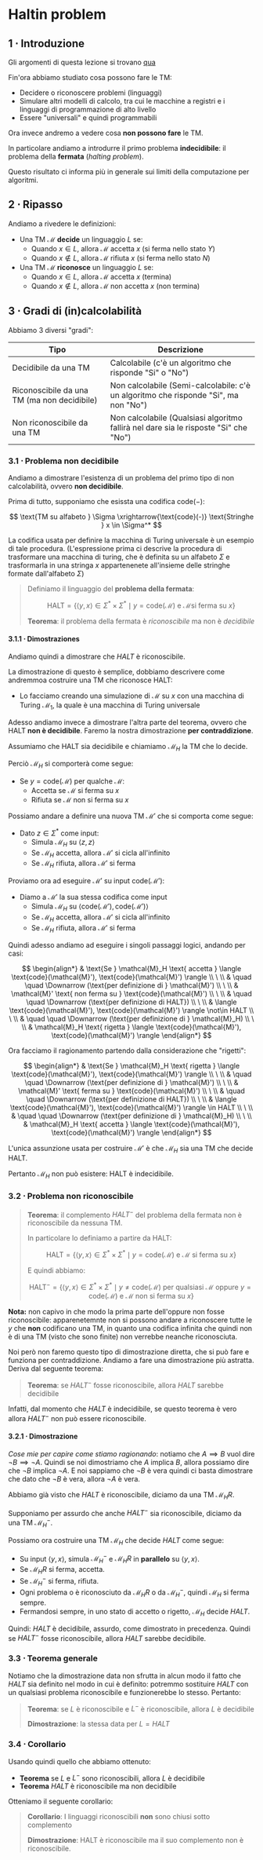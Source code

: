 # Haltin problem

## 1 ⋅ Introduzione

Gli argomenti di questa lezione si trovano [qua](https://virtuale.unibo.it/pluginfile.php/1762952/mod_resource/content/2/lezione6.pdf)

Fin'ora abbiamo studiato cosa possono fare le TM:
- Decidere o riconoscere problemi (linguaggi)
- Simulare altri modelli di calcolo, tra cui le macchine a registri e i linguaggi di programmazione di alto livello
- Essere "universali" e quindi programmabili

Ora invece andremo a vedere cosa **non possono fare** le TM.

In particolare andiamo a introdurre il primo problema **indecidibile**: il problema della **fermata** (*halting problem*).

Questo risultato ci informa più in generale sui limiti della computazione per algoritmi.

## 2 ⋅ Ripasso

Andiamo a rivedere le definizioni:
- Una TM $\mathcal{M}$ **decide** un linguaggio $L$ se:
  - Quando $x\in L$, allora $\mathcal{M}$ accetta $x$ (si ferma nello stato $Y$)
  - Quando $x\not\in L$, allora $\mathcal{M}$ rifiuta $x$ (si ferma nello stato $N$)
- Una TM $\mathcal{M}$ **riconosce** un linguaggio $L$ se:
  - Quando $x\in L$, allora $\mathcal{M}$ accetta $x$ (termina)
  - Quando $x\not\in L$, allora $\mathcal{M}$ non accetta $x$ (non termina)

## 3 ⋅ Gradi di (in)calcolabilità

Abbiamo 3 diversi "gradi":

| Tipo | Descrizione |
|-----------------------|---------------------------------------------------------|
| Decidibile da una TM | Calcolabile (c'è un algoritmo che risponde "Si" o "No") |
| Riconoscibile da una TM (ma non decidibile) | Non calcolabile (Semi-calcolabile: c'è un algoritmo che risponde "Si", ma non "No") |
| Non riconoscibile da una TM | Non calcolabile (Qualsiasi algoritmo fallirà nel dare sia le risposte "Si" che "No") |

### 3.1 ⋅ Problema non decidibile

Andiamo a dimostrare l'esistenza di un problema del primo tipo di non calcolabilità, ovvero **non decidibile**.

Prima di tutto, supponiamo che esissta una codifica $\text{code}(-)$:

$$
\text{TM su alfabeto } \Sigma \xrightarrow{\text{code}(-)} \text{Stringhe } x \in \Sigma^*
$$

La codifica usata per definire la macchina di Turing universale è un esempio di tale procedura. (L'espressione prima ci descrive la procedura di trasformare una macchina di turing, che è definita su un alfabeto $\Sigma$ e trasformarla in una stringa $x$ appartenenete all'insieme delle stringhe formate dall'alfabeto $\Sigma$)

> Definiamo il linguaggio del **problema della fermata**:
>
> $$
> \text{HALT} = \{ \langle y, x \rangle \in \Sigma^* \times \Sigma^* \mid y = \text{code}(\mathcal{M}) \text{ e } \mathcal{M} \text{si ferma su } x \}
> $$
>
> **Teorema**: il problema della fermata è *riconoscibile* ma non è *decidibile*

#### 3.1.1 ⋅ Dimostraziones

Andiamo quindi a dimostrare che $HALT$ è riconoscibile.

La dimostrazione di questo è semplice, dobbiamo descrivere come andremmoa costruire una TM che riconosce HALT:
- Lo facciamo creando una simulazione di $\mathcal{M}$ su $x$ con una macchina di Turing $\mathcal{M}_1$, la quale è una macchina di Turing universale

Adesso andiamo invece a dimostrare l'altra parte del teorema, ovvero che HALT **non è decidibile**. Faremo la nostra dimostrazione **per contraddizione**.

Assumiamo che HALT sia decidibile e chiamiamo $\mathcal{M}_H$ la TM che lo decide.

Perciò $\mathcal{M}_H$ si comporterà come segue:
- Se $y = \text{code}(\mathcal{M})$ per qualche $\mathcal{M}$:
  - Accetta se $\mathcal{M}$ si ferma su $x$
  - Rifiuta se $\mathcal{M}$ non si ferma su $x$

Possiamo andare a definire una nuova TM $\mathcal{M}'$ che si comporta come segue:
- Dato $z \in \Sigma^*$ come input:
  - Simula $\mathcal{M}_H$ su $\langle z, z \rangle$
  - Se $\mathcal{M}_H$ accetta, allora $\mathcal{M}'$ si cicla all'infinito
  - Se $\mathcal{M}_H$ rifiuta, allora $\mathcal{M}'$ si ferma

Proviamo ora ad eseguire $\mathcal{M}'$ su input $\text{code}(\mathcal{M}')$:
- Diamo a $\mathcal{M}'$ la sua stessa codifica come input
  - Simula $\mathcal{M}_H$ su $\langle \text{code}(\mathcal{M}'), \text{code}(\mathcal{M}') \rangle$
  - Se $\mathcal{M}_H$ accetta, allora $\mathcal{M}'$ si cicla all'infinito
  - Se $\mathcal{M}_H$ rifiuta, allora $\mathcal{M}'$ si ferma

Quindi adesso andiamo ad eseguire i singoli passaggi logici, andando per casi:

$$
\begin{align*}
& \text{Se } \mathcal{M}_H \text{ accetta } \langle \text{code}(\mathcal{M}'), \text{code}(\mathcal{M}') \rangle
\\ \ \\
& \quad \quad \Downarrow (\text{per definizione di } \mathcal{M}')
\\ \ \\
& \mathcal{M}' \text{ non ferma su } \text{code}(\mathcal{M}')
\\ \ \\
& \quad \quad  \Downarrow (\text{per definizione di HALT})
\\ \ \\
& \langle \text{code}(\mathcal{M}'), \text{code}(\mathcal{M}') \rangle \not\in HALT
\\ \ \\
& \quad \quad  \Downarrow (\text{per definizione di } \mathcal{M}_H)
\\ \ \\
& \mathcal{M}_H \text{ rigetta } \langle \text{code}(\mathcal{M}'), \text{code}(\mathcal{M}') \rangle
\end{align*}
$$

Ora facciamo il ragionamento partendo dalla considerazione che "rigetti":

$$
\begin{align*}
& \text{Se } \mathcal{M}_H \text{ rigetta } \langle \text{code}(\mathcal{M}'), \text{code}(\mathcal{M}') \rangle
\\ \ \\
& \quad \quad \Downarrow (\text{per definizione di } \mathcal{M}')
\\ \ \\
& \mathcal{M}' \text{ ferma su } \text{code}(\mathcal{M}')
\\ \ \\
& \quad \quad  \Downarrow (\text{per definizione di HALT})
\\ \ \\
& \langle \text{code}(\mathcal{M}'), \text{code}(\mathcal{M}') \rangle \in HALT
\\ \ \\
& \quad \quad  \Downarrow (\text{per definizione di } \mathcal{M}_H)
\\ \ \\
& \mathcal{M}_H \text{ accetta } \langle \text{code}(\mathcal{M}'), \text{code}(\mathcal{M}') \rangle
\end{align*}
$$

L'unica assunzione usata per costruire $\mathcal{M}'$ è che $\mathcal{M}_H$ sia una TM che decide HALT.

Pertanto $\mathcal{M}_H$ non può esistere: HALT è indecidibile.

### 3.2 ⋅ Problema non riconoscibile

> **Teorema**: il complemento $HALT^-$ del problema della fermata non è riconoscibile da nessuna TM.
>
> In particolare lo definiamo a partire da HALT:
>
> $$
> \text{HALT} = \{ \langle y, x \rangle \in \Sigma^* \times \Sigma^* \mid y = \text{code}(\mathcal{M}) \text{ e } \mathcal{M} \text{ si ferma su } x \}
> $$
>
> E quindi abbiamo:
>
> $$
> \text{HALT}^- = \{ \langle y, x \rangle \in \Sigma^* \times \Sigma^* \mid y \neq \text{code}(\mathcal{M}) \text{ per qualsiasi } \mathcal{M} \text{ oppure } y = \text{code}(\mathcal{M}) \text{ e } \mathcal{M} \text{ non si ferma su } x \}
> $$

**Nota:** non capivo in che modo la prima parte dell'oppure non fosse riconoscibile: apparenetemnte non si possono andare a riconoscere tutte le $y$ che **non** codificano una TM, in quanto una codifica infinita che quindi non è di una TM (visto che sono finite) non verrebbe neanche riconosciuta.

Noi però non faremo questo tipo di dimostrazione diretta, che si può fare e funziona per contraddizione. Andiamo a fare una dimostrazione più astratta. Deriva dal seguente teorema:

> **Teorema**: se $HALT^-$ fosse riconoscibile, allora $HALT$ sarebbe decidibile

Infatti, dal momento che $HALT$ è indecidibile, se questo teorema è vero allora $HALT^-$ non può essere riconoscibile.

#### 3.2.1 ⋅ Dimostrazione

*Cose mie per capire come stiamo ragionando*: notiamo che $A \implies B$ vuol dire $\neg B \implies \neg A$. Quindi se noi dimostriamo che $A$ implica $B$, allora possiamo dire che $\neg B$ implica $\neg A$. E noi sappiamo che $\neg B$ è vera quindi ci basta dimostrare che dato che $\neg B$ è vera, allora $\neg A$ è vera.

Abbiamo già visto che $HALT$ è riconoscibile, diciamo da una TM $\mathcal{M}_HR$.

Supponiamo per assurdo che anche $HALT^-$ sia riconoscibile, diciamo da una TM $\mathcal{M}_H^-$.

Possiamo ora costruire una TM $\mathcal{M}_H$ che decide $HALT$ come segue:
- Su input $\langle y, x \rangle$, simula $\mathcal{M}_H^-$ e $\mathcal{M}_HR$ in **parallelo** su $\langle y, x \rangle$.
- Se $\mathcal{M}_HR$ si ferma, accetta.
- Se $\mathcal{M}_H^-$ si ferma, rifiuta.
- Ogni problema o è riconosciuto da $\mathcal{M}_HR$ o da $\mathcal{M}_H^-$, quindi $\mathcal{M}_H$ si ferma sempre.
- Fermandosi sempre, in uno stato di accetto o rigetto, $\mathcal{M}_H$ decide $HALT$.

Quindi: $HALT$ è decidibile, assurdo, come dimostrato in precedenza. Quindi se $HALT^-$ fosse riconoscibile, allora $HALT$ sarebbe decidibile.

### 3.3 ⋅ Teorema generale

Notiamo che la dimostrazione data non sfrutta in alcun modo il fatto che $HALT$ sia definito nel modo in cui è definito: potremmo sostituire $HALT$ con un qualsiasi problema riconoscibile e funzionerebbe lo stesso. Pertanto:

> **Teorema**: se $L$ è riconoscibile e $L^-$ è riconoscibile, allora $L$ è decidibile
>
> **Dimostrazione**: la stessa data per $L= HALT$

### 3.4 ⋅ Corollario

Usando quindi quello che abbiamo ottenuto:
- **Teorema** se $L$ e $L^-$ sono riconoscibili, allora $L$ è decidibile
- **Teorema** $HALT$ è riconoscibile ma non decidibile

Otteniamo il seguente corollario:
> **Corollario**: I linguaggi riconoscibili **non** sono chiusi sotto complemento
>
> **Dimostrazione**: HALT è riconoscibile ma il suo complemento non è riconoscibile.
